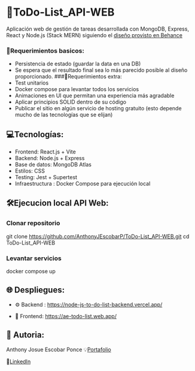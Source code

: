 # 📝ToDo-List_API-WEB
Aplicación web de gestión de tareas desarrollada con MongoDB, Express, React y Node.js (Stack MERN) 
siguiendo el [diseño provisto en Behance](https://www.behance.net/gallery/168706675/React-Js-Todo-List-App?tracking_source=search_projects&l=38)
### 📌Requerimientos basicos: 
- Persistencia de estado (guardar la data en una DB)
- Se espera que el resultado final sea lo más parecido posible al diseño proporcionado.
###📍Requerimientos extra:
- Test unitarios
- Docker compose para levantar todos los servicios
- Animaciones en UI que permitan una experiencia más agradable
- Aplicar principios SOLID dentro de su código
- Publicar el sitio en algún servicio de hosting gratuito (esto depende mucho de las tecnologías que se elijan)

## 💻Tecnologías:
- Frontend: React.js + Vite
- Backend: Node.js + Express
- Base de datos: MongoDB Atlas
- Estilos: CSS 
- Testing: Jest + Supertest
- Infraestructura : Docker Compose para ejecución local

## 🛠️Ejecucion local API Web:
### Clonar repositorio
  git clone https://github.com/AnthonyJEscobarP/ToDo-List_API-WEB.git
  cd ToDo-List_API-WEB
### Levantar servicios
  docker compose up

## 🌐 Despliegues:
 - ⚙️ Backend : https://node-js-to-do-list-backend.vercel.app/
 
 - 📱 Frontend: https://ae-todo-list.web.app/

## 📄 Autoria:
Anthony Josue Escobar Ponce 
  💡[Portafolio](https://ae--technologies.web.app/index.html) 

  🔎[LinkedIn](www.linkedin.com/in/anthony-josué-escobar-ponce-71004437b)
